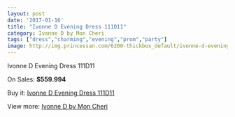 ```yaml
---
layout: post
date: '2017-01-16'
title: "Ivonne D Evening Dress 111D11"
category: Ivonne D by Mon Cheri
tags: ["dress","charming","evening","prom","party"]
image: http://img.princessan.com/6200-thickbox_default/ivonne-d-evening-dress-111d11.jpg
---
```

Ivonne D Evening Dress 111D11

On Sales: **$559.994**
<a href="https://www.princessan.com/en/ivonne-d-by-mon-cheri/2850-ivonne-d-evening-dress-111d11.html"><amp-img layout="responsive" width="600" height="600" src="//img.princessan.com/6200-thickbox_default/ivonne-d-evening-dress-111d11.jpg" alt="Ivonne D Evening Dress 111D11 0" /></a>
<a href="https://www.princessan.com/en/ivonne-d-by-mon-cheri/2850-ivonne-d-evening-dress-111d11.html"><amp-img layout="responsive" width="600" height="600" src="//img.princessan.com/6201-thickbox_default/ivonne-d-evening-dress-111d11.jpg" alt="Ivonne D Evening Dress 111D11 1" /></a>

Buy it: [Ivonne D Evening Dress 111D11](https://www.princessan.com/en/ivonne-d-by-mon-cheri/2850-ivonne-d-evening-dress-111d11.html "Ivonne D Evening Dress 111D11")

View more: [Ivonne D by Mon Cheri](https://www.princessan.com/en/23-ivonne-d-by-mon-cheri "Ivonne D by Mon Cheri")